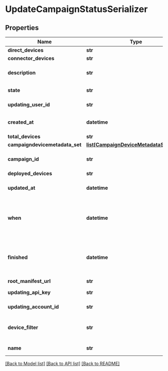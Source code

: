 # UpdateCampaignStatusSerializer

## Properties
Name | Type | Description | Notes
------------ | ------------- | ------------- | -------------
**direct_devices** | **str** |  | 
**connector_devices** | **str** |  | 
**description** | **str** | An optional description of the campaign | 
**state** | **str** | The state of the campaign | 
**updating_user_id** | **str** | The updating IAM user ID | 
**created_at** | **datetime** | The time the object was created | 
**total_devices** | **str** |  | 
**campaigndevicemetadata_set** | [**list[CampaignDeviceMetadataSerializer]**](CampaignDeviceMetadataSerializer.md) |  | 
**campaign_id** | **str** | DEPRECATED: The ID of the campaign | 
**deployed_devices** | **str** |  | 
**updated_at** | **datetime** | The time the object was updated | 
**when** | **datetime** | The timestamp at which campaign is scheduled to start | 
**finished** | **datetime** | The timestamp when the update campaign finished | 
**root_manifest_url** | **str** |  | 
**updating_api_key** | **str** | The gateway client API key | 
**updating_account_id** | **str** | The updating account ID | 
**device_filter** | **str** | The filter for the devices the campaign will target | 
**name** | **str** | A name for this campaign | 

[[Back to Model list]](../README.md#documentation-for-models) [[Back to API list]](../README.md#documentation-for-api-endpoints) [[Back to README]](../README.md)


